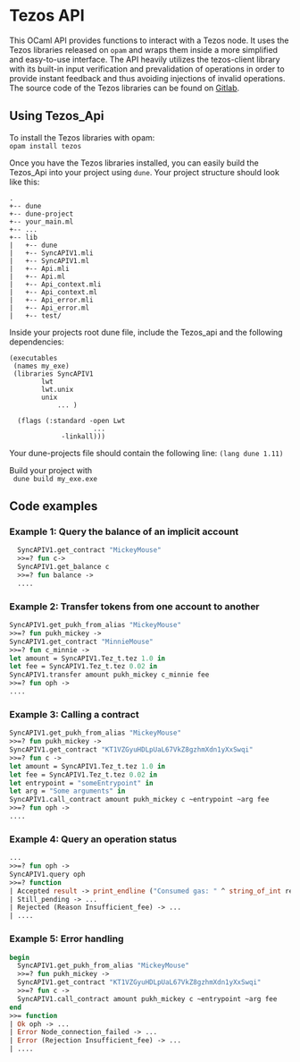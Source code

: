 # Tezos API

This OCaml API provides functions to interact with a Tezos node. It uses the Tezos libraries released on ```opam``` and
wraps them inside a more simplified and easy-to-use interface. The API heavily utilizes the tezos-client library with
its built-in input verification and prevalidation of operations in order to provide instant feedback and thus avoiding injections
of invalid operations.  
The source code of the Tezos libraries can be found on [Gitlab](https://gitlab.com/tezos/tezos/).
## Using Tezos_Api
To install the Tezos libraries with opam:  
```opam install tezos```

Once you have the Tezos libraries installed, you can easily build the Tezos_Api into your project using ```dune```. Your project structure should look like this:

```
.  
+-- dune  
+-- dune-project
+-- your_main.ml
+-- ...
+-- lib
|   +-- dune
|   +-- SyncAPIV1.mli
|   +-- SyncAPIV1.ml
|   +-- Api.mli
|   +-- Api.ml
|   +-- Api_context.mli
|   +-- Api_context.ml
|   +-- Api_error.mli
|   +-- Api_error.ml
|   +-- test/
```

Inside your projects root dune file, include the Tezos_api and the following dependencies:
```
(executables
 (names my_exe)
 (libraries SyncAPIV1
 	    lwt
	    lwt.unix
	    unix
            ... )

  (flags (:standard -open Lwt
                     ...
  	 	     -linkall)))
```
Your dune-projects file should contain the following line:
``` (lang dune 1.11) ```

Build your project with  
``` dune build my_exe.exe```

## Code examples
### Example 1: Query the balance of an implicit account
```ocaml
  SyncAPIV1.get_contract "MickeyMouse"
  >>=? fun c->
  SyncAPIV1.get_balance c
  >>=? fun balance ->
  ....
```

### Example 2: Transfer tokens from one account to another
```ocaml
SyncAPIV1.get_pukh_from_alias "MickeyMouse"
>>=? fun pukh_mickey ->
SyncAPIV1.get_contract "MinnieMouse"
>>=? fun c_minnie ->
let amount = SyncAPIV1.Tez_t.tez 1.0 in
let fee = SyncAPIV1.Tez_t.tez 0.02 in
SyncAPIV1.transfer amount pukh_mickey c_minnie fee
>>=? fun oph ->
....
```

### Example 3: Calling a contract
```ocaml
SyncAPIV1.get_pukh_from_alias "MickeyMouse"
>>=? fun pukh_mickey ->
SyncAPIV1.get_contract "KT1VZGyuHDLpUaL67VkZ8gzhmXdn1yXxSwqi"
>>=? fun c ->
let amount = SyncAPIV1.Tez_t.tez 1.0 in
let fee = SyncAPIV1.Tez_t.tez 0.02 in
let entrypoint = "someEntrypoint" in
let arg = "Some arguments" in
SyncAPIV1.call_contract amount pukh_mickey c ~entrypoint ~arg fee
>>=? fun oph ->
....
```

### Example 4: Query an operation status
```ocaml
...
>>=? fun oph ->
SyncAPIV1.query oph
>>=? function
| Accepted result -> print_endline ("Consumed gas: " ^ string_of_int res.consumed_gas) ; ...
| Still_pending -> ...
| Rejected (Reason Insufficient_fee) -> ...
| ....
```

### Example 5: Error handling
```ocaml
begin
  SyncAPIV1.get_pukh_from_alias "MickeyMouse"
  >>=? fun pukh_mickey ->
  SyncAPIV1.get_contract "KT1VZGyuHDLpUaL67VkZ8gzhmXdn1yXxSwqi"
  >>=? fun c ->
  SyncAPIV1.call_contract amount pukh_mickey c ~entrypoint ~arg fee
end
>>= function
| Ok oph -> ...
| Error Node_connection_failed -> ...
| Error (Rejection Insufficient_fee) -> ...
| ....
```


